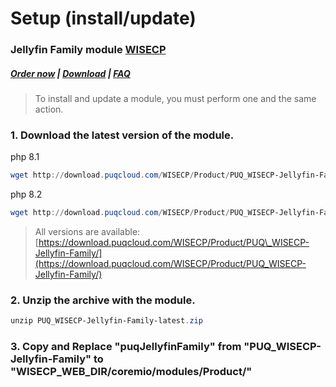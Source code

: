 # Setup (install/update)

### Jellyfin Family module **[WISECP](https://puqcloud.com/link.php?id=78)** 

##### [Order now](https://puqcloud.com/index.php?rp=/store/wisecp-module-jellyfin-family) | [Download](https://download.puqcloud.com/WISECP/Product/PUQ_WISECP-Jellyfin-Family/) | [FAQ](https://faq.puqcloud.com/)

>To install and update a module, you must perform one and the same action.  

### 1. Download the latest version of the module.

php 8.1

```Powershell
wget http://download.puqcloud.com/WISECP/Product/PUQ_WISECP-Jellyfin-Family/php81/PUQ_WISECP-Jellyfin-Family-latest.zip
```

php 8.2

```Powershell
wget http://download.puqcloud.com/WISECP/Product/PUQ_WISECP-Jellyfin-Family/php82/PUQ_WISECP-Jellyfin-Family-latest.zip
```

>All versions are available: [https://download.puqcloud.com/WISECP/Product/PUQ\_WISECP-Jellyfin-Family/](https://download.puqcloud.com/WISECP/Product/PUQ_WISECP-Jellyfin-Family/)

### 2. Unzip the archive with the module.

```Powershell
unzip PUQ_WISECP-Jellyfin-Family-latest.zip
```  

### 3. Copy and Replace "puqJellyfinFamily" from "PUQ\_WISECP-Jellyfin-Family" to "WISECP\_WEB\_DIR/coremio/modules/Product/"
